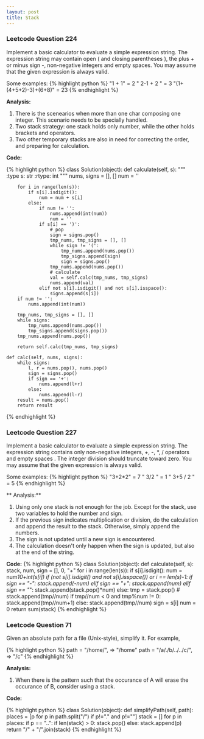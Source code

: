 ```yaml
---
layout: post
title: Stack
---
```


### Leetcode Question 224

Implement a basic calculator to evaluate a simple expression string. The expression string may contain open ( and closing parentheses ), the plus + or minus sign -, non-negative integers and empty spaces. You may assume that the given expression is always valid.

Some examples:
{% highlight python %}
"1 + 1" = 2
" 2-1 + 2 " = 3
"(1+(4+5+2)-3)+(6+8)" = 23
{% endhighlight %}

**Analysis:**

1. There is the scenearios when more than one char composing one integer. This scenario needs to be specially handled.
2. Two stack strategy: one stack holds only number, while the other holds brackets and operators.
3. Two other temporary stacks are also in need for correcting the order, and preparing for calculation.

**Code:**

{% highlight python %}
class Solution(object):
    def calculate(self, s):
        """
        :type s: str
        :rtype: int
        """
        nums, signs = [], []
        num = ''
        
        for i in range(len(s)):
            if s[i].isdigit():
                num = num + s[i]
            else:
                if num != '':
                    nums.append(int(num))
                    num = ''
                if s[i] == ')':
                    # pop
                    sign = signs.pop()
                    tmp_nums, tmp_signs = [], []
                    while sign != '(':
                        tmp_nums.append(nums.pop())
                        tmp_signs.append(sign)
                        sign = signs.pop()
                    tmp_nums.append(nums.pop())
                    # calculate
                    val = self.calc(tmp_nums, tmp_signs)
                    nums.append(val)
                elif not s[i].isdigit() and not s[i].isspace():
                    signs.append(s[i])
        if num != '':
            nums.append(int(num))
        
        tmp_nums, tmp_signs = [], []
        while signs:
            tmp_nums.append(nums.pop())
            tmp_signs.append(signs.pop())
        tmp_nums.append(nums.pop())
        
        return self.calc(tmp_nums, tmp_signs)
    
    def calc(self, nums, signs):
        while signs:
            l, r = nums.pop(), nums.pop()
            sign = signs.pop()
            if sign == '+':
                nums.append(l+r)
            else:
                nums.append(l-r)
        result = nums.pop()
        return result
{% endhighlight %}


### Leetcode Question 227
Implement a basic calculator to evaluate a simple expression string. The expression string contains only non-negative integers, +, -, *, / operators and empty spaces . The integer division should truncate toward zero. You may assume that the given expression is always valid.

Some examples:
{% highlight python %}
"3+2*2" = 7
" 3/2 " = 1
" 3+5 / 2 " = 5
{% endhighlight %}

** Analysis:**

1. Using only one stack is not enough for the job. Except for the stack, use two variables to hold the number and sign.
2. If the previous sign indicates multiplication or division, do the calculation and append the result to the stack. Otherwise, simply append the numbers. 
3. The sign is not updated until a new sign is encountered.
4. The calculation doesn't only happen when the sign is updated, but also at the end of the string.

**Code:**
{% highlight python %}
class Solution(object):
    def calculate(self, s):
        stack, num, sign = [], 0, "+"
        for i in range(len(s)):
            if s[i].isdigit():
                num = num*10+int(s[i])
            if (not s[i].isdigit() and not s[i].isspace()) or i == len(s)-1:
                if sign == "-":
                    stack.append(-num)
                elif sign == "+":
                    stack.append(num)
                elif sign == "*":
                    stack.append(stack.pop()*num)
                else:
                    tmp = stack.pop()
                    # stack.append(tmp//num)
                    if tmp//num < 0 and tmp%num != 0:
                        stack.append(tmp//num+1)
                    else:
                        stack.append(tmp//num)
                sign = s[i]
                num = 0
        return sum(stack)
{% endhighlight %}


### Leetcode Question 71
Given an absolute path for a file (Unix-style), simplify it. For example,

{% highlight python %}
path = "/home/", => "/home"
path = "/a/./b/../../c/", => "/c"
{% endhighlight %}

**Analysis:**

1. When there is the pattern such that the occurance of A will erase the occurance of B, consider using a stack.

**Code:**

{% highlight python %}
class Solution(object):
    def simplifyPath(self, path):
        places = [p for p in path.split("/") if p!="." and p!=""]
        stack = []
        for p in places:
            if p == "..":
                if len(stack) > 0:
                    stack.pop()
            else:
                stack.append(p)
        return "/" + "/".join(stack)
{% endhighlight %}